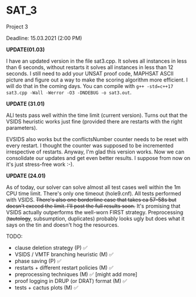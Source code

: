 # SAT_3

Project 3

Deadline: 15.03.2021 (2:00 PM)

**UPDATE(01.03)**

I have an updated version in the file sat3.cpp. It solves all instances in less
than 6 seconds, without restarts it solves all instances in less than 12
seconds. I still need to add your UNSAT proof code, MAPHSAT ASCII picture and figure out a way to make
the scoring algorithm more efficient. I will do that in the coming days.
You can compile with `g++ -std=c++17 sat3.cpp -Wall -Werror -O3 -DNDEBUG -o
sat3.out`.

**UPDATE (31.01)**

ALl tests pass well within the time limit (current version). Turns out that the VSIDS heuristic works just fine (provided there are restarts with the right parameters).

EVSIDS also works but the conflictsNumber counter needs to be reset with every
restart. I thought the counter was supposed to be incremented irrespective of
restarts. Anyway, I'm glad this version works. Now we can consolidate our updates
and get even better results. I suppose from now on it's just stress-free work :-).

**UPDATE (24.01)**

As of today, our solver can solve almost all test cases well within the 1m CPU time limit. There's only one timeout (hole9.cnf). All tests performed with VSIDS.
<del>There's also one borderline case that takes ca 57-58s but doesn't exceed the limit.
I'll post the full results soon.</del> It's promising that VSIDS actually outperforms the well-worn FIRST strategy. Preprocessing (<del>tautology</del>, subsumption, duplicates) probably looks ugly but does what it says on the tin and doesn't hog the resources.

TODO:

* clause deletion strategy (P) :white_check_mark:
* VSIDS / VMTF branching heuristic (M) :white_check_mark:
* phase saving (P) :white_check_mark:
* restarts + different restart policies (M) :white_check_mark:
* preprocessing techniques (M) :white_check_mark: [might add more]
* proof logging in DRUP (or DRAT) format (M) :white_check_mark:
* tests + cactus plots (M) :white_check_mark:

